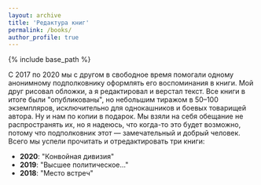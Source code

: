 ```yaml
---
layout: archive
title: 'Редактура книг'
permalink: /books/
author_profile: true
---
```


{% include base_path %}

С 2017 по 2020 мы с другом в свободное время помогали одному анонимному подполковнику оформлять его воспоминания в книги.
Мой друг рисовал обложки, а я редактировал и верстал текст. Все книги в итоге были "опубликованы", но небольшим тиражом
в 50–100 экземпляров, исключительно для однокашников и боевых товарищей автора. Ну и нам по копии в подарок. Мы взяли на себя обещание не распространять их, 
но я надеюсь, что когда-то это будет возможно, потому что подполковник этот — замечательный и добрый человек. Всего
мы успели прочитать и отредактировать три книги:

* <b>2020</b>: "Конвойная дивизия"
* <b>2019</b>: "Высшее политическое..."
* <b>2018</b>: "Место встреч"